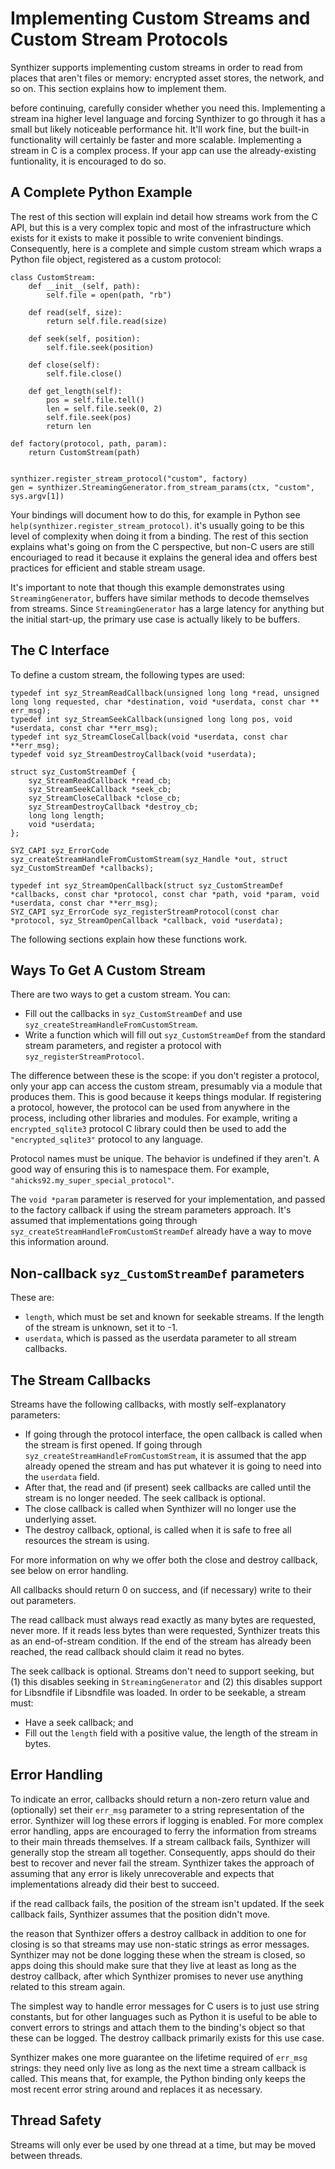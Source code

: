# Implementing Custom Streams and Custom Stream Protocols

Synthizer supports implementing custom streams in order to read from places that
aren't files or memory: encrypted asset stores, the network, and so on.  This
section explains how to implement them.

before continuing, carefully consider whether you need this.  Implementing a
stream ina  higher level language and forcing Synthizer to go through it has a
small but likely noticeable performance hit.  It'll work fine, but the built-in
functionality will certainly be faster and more scalable.  Implementing a stream
in C is a complex process.  If your app can use the already-existing
funtionality, it is encouraged to do so.

## A Complete Python Example

The rest of this section will explain ind detail how streams work from the C
API, but this is a very complex topic and most of the infrastructure which
exists for it exists to make it possible to write convenient bindings.
Consequently, here is a complete and simple custom stream which wraps a Python
file object, registered as a custom protocol:

```
class CustomStream:
    def __init__(self, path):
        self.file = open(path, "rb")

    def read(self, size):
        return self.file.read(size)

    def seek(self, position):
        self.file.seek(position)

    def close(self):
        self.file.close()

    def get_length(self):
        pos = self.file.tell()
        len = self.file.seek(0, 2)
        self.file.seek(pos)
        return len

def factory(protocol, path, param):
    return CustomStream(path)


synthizer.register_stream_protocol("custom", factory)
gen = synthizer.StreamingGenerator.from_stream_params(ctx, "custom", sys.argv[1])
```

Your bindings will document how to do this, for example in Python see
`help(synthizer.register_stream_protocol)`.  it's usually going to be this level
of complexity when doing it from a binding.  The rest of this section explains
what's going on from the C perspective, but non-C users are still encouriaged to
read it because it explains the general idea and offers best practices for
efficient and stable stream usage.

It's important to note that though this example demonstrates using
`StreamingGenerator`, buffers have similar methods to decode themselves from
streams.  Since `StreamingGenerator` has a large latency for anything but the
initial start-up, the primary use case is actually likely to be buffers.

## The C Interface

To define a custom stream, the following types are used:

```
typedef int syz_StreamReadCallback(unsigned long long *read, unsigned long long requested, char *destination, void *userdata, const char ** err_msg);
typedef int syz_StreamSeekCallback(unsigned long long pos, void *userdata, const char **err_msg);
typedef int syz_StreamCloseCallback(void *userdata, const char **err_msg);
typedef void syz_StreamDestroyCallback(void *userdata);

struct syz_CustomStreamDef {
    syz_StreamReadCallback *read_cb;
    syz_StreamSeekCallback *seek_cb;
    syz_StreamCloseCallback *close_cb;
    syz_StreamDestroyCallback *destroy_cb;
    long long length;
    void *userdata;
};

SYZ_CAPI syz_ErrorCode syz_createStreamHandleFromCustomStream(syz_Handle *out, struct syz_CustomStreamDef *callbacks);

typedef int syz_StreamOpenCallback(struct syz_CustomStreamDef *callbacks, const char *protocol, const char *path, void *param, void *userdata, const char **err_msg);
SYZ_CAPI syz_ErrorCode syz_registerStreamProtocol(const char *protocol, syz_StreamOpenCallback *callback, void *userdata);
```

The following sections explain how these functions work.

## Ways To Get A Custom Stream

There are two ways to get a custom stream.  You can:

- Fill out the callbacks in `syz_CustomStreamDef` and use
  `syz_createStreamHandleFromCustomStream`.
- Write a function which will fill out `syz_CustomStreamDef` from the standard
  stream parameters, and register a protocol with `syz_registerStreamProtocol`.

The difference between these is the scope: if you don't register a protocol,
only your app can access the custom stream, presumably via a module that
produces them.  This is good because it keeps things modular.  If registering a
protocol, however, the protocol can be used from anywhere in the process,
including other libraries and modules.  For example, writing a
`encrypted_sqlite3` protocol C library could then be used to add the
`"encrypted_sqlite3"` protocol to any language.

Protocol names must be unique.  The behavior is undefined if they aren't.  A
good way of ensuring this is to namespace them.  For example,
`"ahicks92.my_super_special_protocol"`.

The `void *param` parameter is reserved for your implementation, and passed to
the factory callback if using the stream parameters approach.  It's assumed that
implementations going through `syz_createStreamHandleFromCustomStreamDef`
already have a way to move this information around.

## Non-callback `syz_CustomStreamDef` parameters

These are:

- `length`, which must be set and known for seekable streams.  If the length of
  the stream is unknown, set it to -1.
- `userdata`, which is passed as the userdata parameter to all stream callbacks.

## The Stream Callbacks

Streams have the following callbacks, with mostly self-explanatory parameters:

- If going through the protocol interface, the open callback is called when the
  stream is first opened.  If going through
  `syz_createStreamHandleFromCustomStream`, it is assumed that the app already
  opened the stream and has put whatever it is going to need into the `userdata`
  field.
- After that, the read and (if present) seek callbacks are called until the
  stream is no longer needed.  The seek callback is optional.
- The close callback is called when Synthizer will no longer use the underlying
  asset.
- The destroy callback, optional, is called when it is safe to free all
  resources the stream is using.

For more information on why we offer both the close and destroy callback, see
below on error handling.

All callbacks should return 0 on success, and (if necessary) write to their out
parameters.

The read callback must always read exactly as many bytes are requested, never
more.  If it reads less bytes than were requested, Synthizer treats this as an
end-of-stream condition.  If the end of the stream has already been reached, the
read callback should claim it read no bytes.

The seek callback is optional.  Streams don't need to support seeking, but (1)
this disables seeking in `StreamingGenerator` and (2) this disables support for
Libsndfile if Libsndfile was loaded.  In order to be seekable, a stream must:

- Have a seek callback; and
- Fill out the `length` field with a positive value, the length of the stream in
  bytes.

## Error Handling

To indicate an error, callbacks should return a non-zero return value and
(optionally) set their `err_msg` parameter to a string representation of the
error.  Synthizer will log these errors if logging is enabled.  For more complex
error handling, apps are encouraged to ferry the information from streams to
their main threads themselves.  If a stream callback fails, Synthizer will
generally stop the stream all together.  Consequently, apps should do their
best to recover and never fail the stream.  Synthizer takes the approach of
assuming that any error is likely unrecoverable and expects that implementations
already did their best to succeed.

if the read callback fails, the position of the stream isn't updated.  If the
seek callback fails, Synthizer assumes that the position didn't move.

the reason that Synthizer offers a destroy callback in addition to one for
closing is so that streams may use non-static strings as error messages.
Synthizer may not be done logging these when the stream is closed, so apps doing
this should make sure that they live at least as long as the destroy callback,
after which Synthizer promises to never use anything related to this stream
again.

The simplest way to handle error messages for C users is to just use string
constants, but for other languages such as Python it is useful to be able to
convert errors to strings and attach them to the binding's object so that these
can be logged.  The destroy callback primarily exists for this use case.

Synthizer makes one more guarantee on the lifetime required of `err_msg`
strings: they need only live as long as the next time a stream callback is
called.  This means that, for example, the Python binding only keeps the most
recent error string around and replaces it as necessary.

## Thread Safety

Streams will only ever be used by one thread at a time, but may be moved between
threads.

